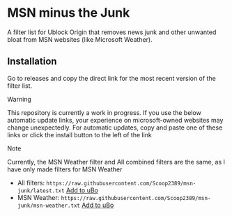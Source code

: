 # MSN minus the Junk
A filter list for Ublock Origin that removes news junk and other unwanted bloat from MSN websites (like Microsoft Weather).
## Installation
Go to releases and copy the direct link for the most recent version of the filter list.
> [!WARNING]
> This repository is currently a work in progress. If you use the below automatic update links, your experience on microsoft-owned websites may change unexpectedly. 
For automatic updates, copy and paste one of these links or click the install button to the left of the link

> [!NOTE]
> Currently, the MSN Weather filter and All combined filters are the same, as I have only made filters for MSN Weather
- All filters: `https://raw.githubusercontent.com/Scoop2389/msn-junk/latest.txt` [Add to uBo](https://subscribe.adblockplus.org/?location=https://raw.githubusercontent.com/Scoop2389/ublock-ms/latest.txt&title=msn-junk)
- MSN Weather: `https://raw.githubusercontent.com/Scoop2389/msn-junk/msn-weather.txt` [Add to uBo](https://subscribe.adblockplus.org/?location=https://raw.githubusercontent.com/Scoop2389/ublock-ms/latest.txt&title=msn-junk%20%28MSN%20Weather%20Only%29)
